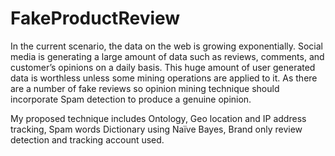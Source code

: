# FakeProductReview
In the current scenario, the data on the web is growing exponentially. Social media is generating a large amount of data such as reviews, comments, and customer’s opinions on a daily basis. This huge amount of user generated data is worthless unless some mining operations are applied to it. As there are a number of fake reviews so opinion mining technique should incorporate Spam detection to produce a genuine opinion.

My proposed technique includes Ontology, Geo location and IP address tracking, Spam words Dictionary using Naïve Bayes, Brand only review detection and tracking account used.
